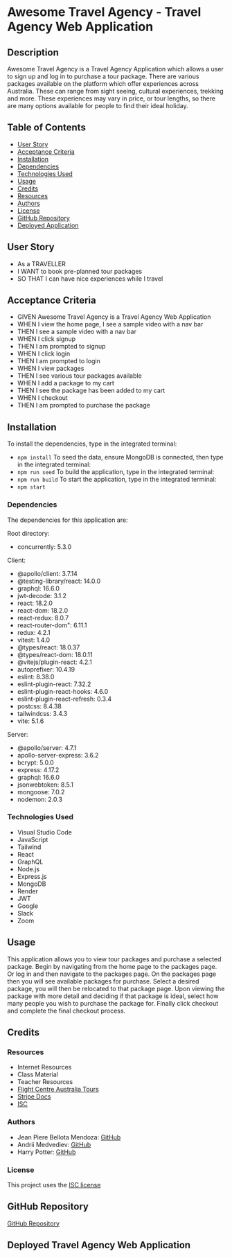 # Awesome Travel Agency - Travel Agency Web Application

## Description

Awesome Travel Agency is a Travel Agency Application which allows a user to sign up and log in to purchase a tour package. There are various packages available on the platform which offer experiences across Australia. These can range from sight seeing, cultural experiences, trekking and more. These experiences may vary in price, or tour lengths, so there are many options available for people to find their ideal holiday.

## Table of Contents

- [User Story](#user-story)
- [Acceptance Criteria](#acceptance-criteria)
- [Installation](#installation)
- [Dependencies](#dependencies)
- [Technologies Used](#technologies-used)
- [Usage](#usage)
- [Credits](#credits)
- [Resources](#resources)
- [Authors](#authors)
- [License](#license)
- [GitHub Repository](#github-repository)
- [Deployed Application](#deployed-travel-agency-application)

## User Story

- As a TRAVELLER
- I WANT to book pre-planned tour packages
- SO THAT I can have nice experiences while I travel

## Acceptance Criteria

- GIVEN Awesome Travel Agency is a Travel Agency Web Application
- WHEN I view the home page, I see a sample video with a nav bar
- THEN I see a sample video with a nav bar
- WHEN I click signup
- THEN I am prompted to signup
- WHEN I click login 
- THEN I am prompted to login
- WHEN I view packages
- THEN I see various tour packages available
- WHEN I add a package to my cart
- THEN I see the package has been added to my cart
- WHEN I checkout
- THEN I am prompted to purchase the package

## Installation

To install the dependencies, type in the integrated terminal:
- `npm install`
To seed the data, ensure MongoDB is connected, then type in the integrated terminal: 
- `npm run seed`
To build the application, type in the integrated terminal:
- `npm run build`
To start the application, type in the integrated terminal:
- `npm start`

### Dependencies

The dependencies for this application are:

Root directory:
- concurrently: 5.3.0

Client:
- @apollo/client: 3.7.14
- @testing-library/react: 14.0.0
- graphql: 16.6.0
- jwt-decode: 3.1.2
- react: 18.2.0
- react-dom: 18.2.0
- react-redux: 8.0.7
- react-router-dom": 6.11.1
- redux: 4.2.1
- vitest: 1.4.0
- @types/react: 18.0.37
- @types/react-dom: 18.0.11
- @vitejs/plugin-react: 4.2.1
- autoprefixer: 10.4.19
- eslint: 8.38.0
- eslint-plugin-react: 7.32.2
- eslint-plugin-react-hooks: 4.6.0
- eslint-plugin-react-refresh: 0.3.4
- postcss: 8.4.38
- tailwindcss: 3.4.3
- vite: 5.1.6

Server:
- @apollo/server: 4.7.1
- apollo-server-express: 3.6.2
- bcrypt: 5.0.0
- express: 4.17.2
- graphql: 16.6.0
- jsonwebtoken: 8.5.1
- mongoose: 7.0.2
- nodemon: 2.0.3

### Technologies Used

- Visual Studio Code
- JavaScript
- Tailwind
- React
- GraphQL
- Node.js
- Express.js
- MongoDB
- Render
- JWT
- Google
- Slack
- Zoom

## Usage

This application allows you to view tour packages and purchase a selected package. Begin by navigating from the home page to the packages page. Or log in and then navigate to the packages page. On the packages page then you will see available packages for purchase. Select a desired package, you will then be relocated to that package page. Upon viewing the package with more detail and deciding if that package is ideal, select how many people you wish to purchase the package for. Finally click checkout and complete the final checkout process.

## Credits

### Resources
- Internet Resources
- Class Material
- Teacher Resources
- [Flight Centre Australia Tours](https://www.flightcentre.com.au/tours/australia)
- [Stripe Docs](https://docs.stripe.com/)
- [ISC](https://www.isc.org/)

### Authors

- Jean Piere Bellota Mendoza: [GitHub](https://github.com/JeanPiere91)
- Andrii Medvediev: [GitHub](https://github.com/AndriiMedvediev987)
- Harry Potter: [GitHub](https://github.com/HarryP-GitHub)

### License

This project uses the [ISC license](https://www.isc.org/)

## GitHub Repository

[GitHub Repository](https://github.com/JeanPiere91/travel-agency/)

## Deployed Travel Agency Web Application